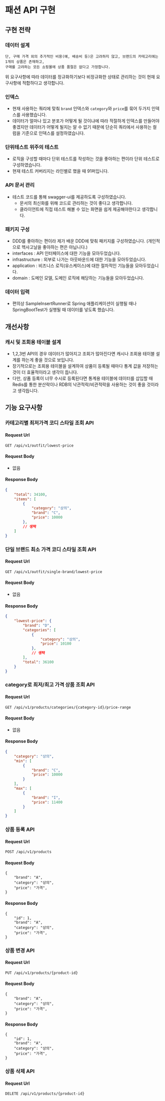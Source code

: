 # 패션 API 구현

## 구현 전략

### 데이터 설계
```
단, 구매 가격 외의 추가적인 비용(예, 배송비 등)은 고려하지 않고, 브랜드의 카테고리에는 1개의 상품은 존재하고,
구매를 고려하는 모든 쇼핑몰에 상품 품절은 없다고 가정합니다.
```
위 요구사항에 따라 데이터를 정규화하기보다 비정규화한 상태로 관리하는 것이 현재 요구사항에 적합하다고 생각합니다.

### 인덱스
- 현재 사용하는 쿼리에 맞춰 `brand` 인덱스와 `category`와 `price`를 묶어 두가지 인덱스를 사용했습니다.
- 데이터가 얼마나 있고 분포가 어떻게 될 것이냐에 따라 적절하게 인덱스를 만들어야 좋겠지만 데이터가 어떻게 될지는 알 수 없기 때문에 단순히 쿼리에서 사용하는
  컬럼을 기준으로 인덱스를 설정하였습니다.

### 단위테스트 위주의 테스트
- 로직을 구성할 때마다 단위 테스트를 작성하는 것을 좋아하는 편이라 단위 테스트로 구성하였습니다.
- 현재 테스트 커버리지는 라인별로 했을 때 91퍼입니다.

### API 문서 관리
- 테스트 코드를 통해 swagger-ui를 제공하도록 구성하였습니다.
  - 문서의 최신화를 위해 코드로 관리하는 것이 좋다고 생각합니다.
  - 클라이언트에 직접 테스트 해볼 수 있는 화면을 쉽게 제공해야한다고 생각합니다.

### 패키지 구성
- DDD를 좋아하는 편이라 제가 배운 DDD에 맞춰 패키지를 구성하였습니다. (개인적으로 헥사고날을 좋아하는 편은 아닙니다.)
- interfaces : API 인터페이스에 대한 기능을 모아두었습니다.
- infrastructure : 외부로 나가는 아웃바운드에 대한 기능을 모아두었습니다.
- application : 비즈니스 로직(유스케이스)에 대한 절차적인 기능들을 모아두었습니다.
- domain : 도메인 모델, 도메인 로직에 해당하는 기능들을 모아두었습니다.

### 데이터 입력
- 편의상 SampleInsertRunner로 Spring 애플리케이션이 실행될 때나 SpringBootTest가 실행될 때 데이터를 넣도록 했습니다.

## 개선사항
### 캐시 및 조회용 테이블 설계
- 1,2,3번 API의 경우 데이터가 많아지고 조회가 많아진다면 캐시나 조회용 테이블 설계를 하는게 좋을 것으로 보입니다.
- 장기적으로는 조회용 테이블을 설계하여 상품이 등록될 때마다 통계 값을 저장하는 것이 더 효율적이라고 생각이 듭니다.
- 다만, 상품 등록이 너무 수시로 등록된다면 통계용 테이블에 데이터를 삽입할 때 Redis를 통한 분산락이나 RDB의 낙관적락/비관적락을 사용하는 것이 좋을 것이라고 생각듭니다.

## 기능 요구사항
### 카테고리별 최저가격 코디 스타일 조회 API
#### Request Url
```
GET /api/v1/outfit/lowest-price
```

#### Request Body
- 없음
#### Response Body
```json
{
    "total": 34100,
    "items": [
        {
            "category": "상의",
            "brand": "C",
            "price": 10000
        },
        // 생략
    ]
}
```

### 단일 브랜드 최소 가격 코디 스타일 조회 API
#### Request Url
```
GET /api/v1/outfit/single-brand/lowest-price
```
#### Request Body
- 없음
#### Response Body
```json
{
    "lowest-price": {
        "brand": "D",
        "categories": [
            {
                "category": "상의",
                "price": 10100
            },
            // 생략
        ],
        "total": 36100
    }
}
```

### category로 최저/최고 가격 상품 조회 API
#### Request Url
```
GET /api/v1/products/categories/{category-id}/price-range
```
#### Request Body
- 없음
#### Response Body
```json
{
    "category": "상의",
    "min": [
        {
            "brand": "C",
            "price": 10000
        }
    ],
    "max": [
        {
            "brand": "I",
            "price": 11400
        }
    ]
}
```

### 상품 등록 API
#### Request Url
```
POST /api/v1/products
```
#### Request Body
```
{
    "brand": "A",
    "category": "상의",
    "price": "가격",
}
```
#### Response Body
```
{
    "id": 1,
    "brand": "A",
    "category": "상의",
    "price": "가격",
}
```

### 상품 변경 API
#### Request Url
```
PUT /api/v1/products/{product-id}
```
#### Request Body
```
{
    "brand": "A",
    "category": "상의",
    "price": "가격",
}
```
#### Response Body
```
{
    "id": 1,
    "brand": "A",
    "category": "상의",
    "price": "가격",
}
```

### 상품 삭제 API
#### Request Url
```
DELETE /api/v1/products/{product-id}
```
